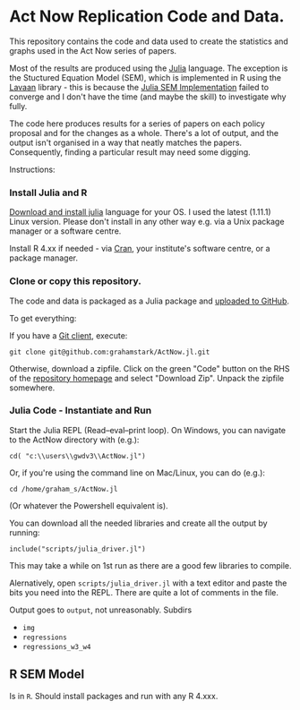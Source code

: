 # Act Now Replication Code and Data.

This repository contains the code and data used to create the statistics and graphs used in the Act Now series of papers.

Most of the results are produced using the [Julia](https://julialang.org/) language. The exception is the Stuctured Equation Model (SEM), which is implemented in R using the [Lavaan](https://cran.r-project.org/web/packages/lavaan/index.html) library - this is because the [Julia SEM Implementation](https://structuralequationmodels.github.io/StructuralEquationModels.jl/stable/) failed to converge and I don't have the time (and maybe the skill) to investigate why fully.

The code here produces results for a series of papers on each policy proposal and for the changes as a whole. There's a lot of output, and the output isn't organised in a way that neatly matches the papers. Consequently, finding a particular result may need some digging.

Instructions:

### Install Julia and R

[Download and install julia](https://julialang.org/downloads) language for your OS. I used the latest (1.11.1) Linux version. Please don't install in any other way e.g. via a Unix package manager or a software centre.

Install R 4.xx if needed - via [Cran](https://cran.r-project.org/), your institute's software centre, or a package manager.

### Clone or copy this repository. 

The code and data is packaged as a Julia package and [uploaded to GitHub](https://github.com:grahamstark/ActNow.jl).

To get everything:

If you have a [Git client](https://git-scm.com/downloads), execute:

    git clone git@github.com:grahamstark/ActNow.jl.git

Otherwise, download a zipfile. Click on the green "Code" button on the RHS of the [repository homepage](https://github.com:grahamstark/ActNow.jl) and select "Download Zip". Unpack the zipfile  somewhere.

### Julia Code - Instantiate and Run
  
Start the Julia REPL (Read–eval–print loop). On Windows, you can navigate to the ActNow directory with (e.g.):

    cd( "c:\\users\\gwdv3\\ActNow.jl")

Or, if you're using the command line on Mac/Linux, you can do (e.g.):

    cd /home/graham_s/ActNow.jl

(Or whatever the Powershell equivalent is).   

You can download all the needed libraries and create all the output by running:

    include("scripts/julia_driver.jl")

This may take a while on 1st run as there are a good few libraries to compile.

Alernatively, open `scripts/julia_driver.jl` with a text editor and paste the bits you need into the REPL. There are quite a lot of comments in the file.

Output goes to `output`, not unreasonably. Subdirs 

* `img`
* `regressions`
* `regressions_w3_w4`

## R SEM Model

Is in `R`. Should install packages and run with any R 4.xxx. 







